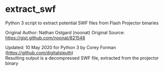 # extract_swf
Python 3 script to extract potential SWF files from Flash Projector binaries

Original Author: Nathan Ostgard (noonat)
Original Source: https://gist.github.com/noonat/821548

Updated: 10 May 2020 for Python 3 by Corey Forman (https://github.com/digitalsleuth)  
Resulting output is a decompressed SWF file, extracted from the projector binary
